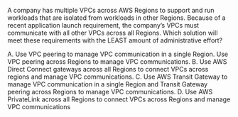 A company has multiple VPCs across AWS Regions to support and run workloads that are isolated from workloads in other Regions. Because of a recent application launch requirement, the company’s VPCs must communicate with all other VPCs across all Regions. Which solution will meet these requirements with the LEAST amount of administrative effort? 

A. Use VPC peering to manage VPC communication in a single Region. Use VPC peering across Regions to manage VPC communications. 
B. Use AWS Direct Connect gateways across all Regions to connect VPCs across regions and manage VPC communications. 
C. Use AWS Transit Gateway to manage VPC communication in a single Region and Transit Gateway peering across Regions to manage VPC communications. 
D. Use AWS PrivateLink across all Regions to connect VPCs across Regions and manage VPC communications